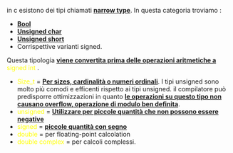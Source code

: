 in c esistono dei tipi chiamati <b><u>narrow type</u></b>. In questa categoria troviamo : 
- <b><u>Bool</u></b>
- <b><u>Unsigned char</u></b>
- <b><u>Unsigned short</u></b>
- Corrispettive varianti signed. 

Questa tipologia <b><u>viene convertita prima delle operazioni aritmetiche a</u></b> <span style=color:yellow>signed int </span>. 
- <span style=color:yellow>Size_t</span> = <b><u>Per sizes, cardinalità o numeri ordinali</u></b>. I tipi unsigned sono molto più comodi e efficenti rispetto ai tipi unsigned. il compilatore può predisporre ottimizzazioni in quanto <b><u>le operazioni su questo tipo non causano overflow, operazione di modulo ben definita</u></b>. 
- <span style=color:yellow>unsigned</span> = <b><u>Utilizzare per piccole quantità che non possono essere negative</u></b>
- <span style=color:yellow>signed</span> = <b><u>piccole quantità con segno</u></b>
- <span style=color:yellow>double</span> = per floating-point calcolation
- <span style=color:yellow>double complex</span> = per calcoli complessi. 


